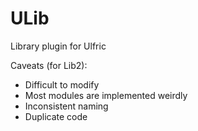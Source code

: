# ULib
Library plugin for Ulfric

Caveats (for Lib2):
- Difficult to modify
- Most modules are implemented weirdly
- Inconsistent naming
- Duplicate code
